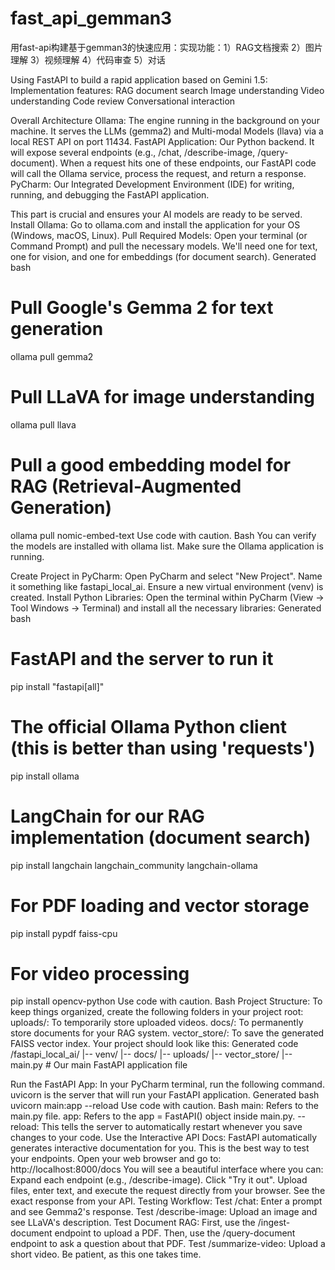 # fast_api_gemman3
用fast-api构建基于gemman3的快速应用：实现功能：1）RAG文档搜索  2）图片理解 3）视频理解 4）代码审查 5）对话

Using FastAPI to build a rapid application based on Gemini 1.5: Implementation features:  RAG document search  Image understanding  Video understanding  Code review  Conversational interaction


Overall Architecture
Ollama: The engine running in the background on your machine. It serves the LLMs (gemma2) and Multi-modal Models (llava) via a local REST API on port 11434.
FastAPI Application: Our Python backend. It will expose several endpoints (e.g., /chat, /describe-image, /query-document). When a request hits one of these endpoints, our FastAPI code will call the Ollama service, process the request, and return a response.
PyCharm: Our Integrated Development Environment (IDE) for writing, running, and debugging the FastAPI application.


This part is crucial and ensures your AI models are ready to be served.
Install Ollama: Go to ollama.com and install the application for your OS (Windows, macOS, Linux).
Pull Required Models: Open your terminal (or Command Prompt) and pull the necessary models. We'll need one for text, one for vision, and one for embeddings (for document search).
Generated bash
# Pull Google's Gemma 2 for text generation
ollama pull gemma2

# Pull LLaVA for image understanding
ollama pull llava

# Pull a good embedding model for RAG (Retrieval-Augmented Generation)
ollama pull nomic-embed-text
Use code with caution.
Bash
You can verify the models are installed with ollama list. Make sure the Ollama application is running.


Create Project in PyCharm:
Open PyCharm and select "New Project".
Name it something like fastapi_local_ai.
Ensure a new virtual environment (venv) is created.
Install Python Libraries:
Open the terminal within PyCharm (View -> Tool Windows -> Terminal) and install all the necessary libraries:
Generated bash
# FastAPI and the server to run it
pip install "fastapi[all]"

# The official Ollama Python client (this is better than using 'requests')
pip install ollama

# LangChain for our RAG implementation (document search)
pip install langchain langchain_community langchain-ollama

# For PDF loading and vector storage
pip install pypdf faiss-cpu

# For video processing
pip install opencv-python
Use code with caution.
Bash
Project Structure:
To keep things organized, create the following folders in your project root:
uploads/: To temporarily store uploaded videos.
docs/: To permanently store documents for your RAG system.
vector_store/: To save the generated FAISS vector index.
Your project should look like this:
Generated code
/fastapi_local_ai/
|-- venv/
|-- docs/
|-- uploads/
|-- vector_store/
|-- main.py           # Our main FastAPI application file



Run the FastAPI App:
In your PyCharm terminal, run the following command. uvicorn is the server that will run your FastAPI application.
Generated bash
uvicorn main:app --reload
Use code with caution.
Bash
main: Refers to the main.py file.
app: Refers to the app = FastAPI() object inside main.py.
--reload: This tells the server to automatically restart whenever you save changes to your code.
Use the Interactive API Docs:
FastAPI automatically generates interactive documentation for you. This is the best way to test your endpoints.
Open your web browser and go to: http://localhost:8000/docs
You will see a beautiful interface where you can:
Expand each endpoint (e.g., /describe-image).
Click "Try it out".
Upload files, enter text, and execute the request directly from your browser.
See the exact response from your API.
Testing Workflow:
Test /chat: Enter a prompt and see Gemma2's response.
Test /describe-image: Upload an image and see LLaVA's description.
Test Document RAG:
First, use the /ingest-document endpoint to upload a PDF.
Then, use the /query-document endpoint to ask a question about that PDF.
Test /summarize-video: Upload a short video. Be patient, as this one takes time.
